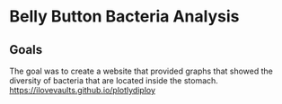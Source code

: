 # Belly Button Bacteria Analysis
## Goals
The goal was to create a website that provided graphs that showed the diversity of bacteria that are located inside the stomach.
https://ilovevaults.github.io/plotlydiploy
